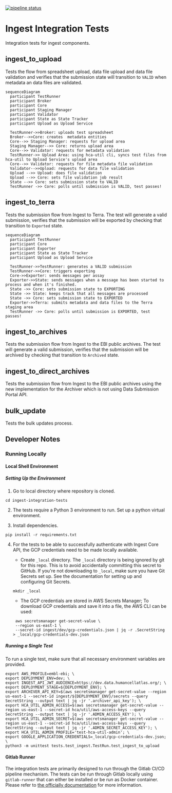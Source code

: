 [![pipeline status](https://gitlab.ebi.ac.uk/hca/ingest-integration-tests/badges/dev/pipeline.svg)](https://gitlab.ebi.ac.uk/hca/ingest-integration-tests/-/commits/dev)


# Ingest Integration Tests
Integration tests for ingest components.

## ingest_to_upload
Tests the flow from spreadsheet upload, data file upload and data file validation and verifies that the submission state will transition to `VALID` when metadata an data files are validated.

```mermaid
sequenceDiagram
  participant TestRunner
  participant Broker
  participant Core
  participant Staging Manager
  participant Validator
  participant State as State Tracker
  participant Upload as Upload Service

  TestRunner->>Broker: uploads test spreadsheet
  Broker-->>Core: creates  metadata entities
  Core-->> Staging Manager: requests for upload area
  Staging Manager-->> Core: returns upload area
  Core-->> Validator: requests for metadata validation
  TestRunner->> Upload Area: using hca-util cli, syncs test files from hca-util to Upload Service's upload area
  Core-->> Validator: requests for file metadata file validation
  Validator-->>Upload: requests for data file validation
  Upload -->> Upload: does file validation
  Upload -->> Core: sets file validation job result
  State -->> Core: sets submission state to VALID
  TestRunner ->> Core: polls until submission is VALID, test passes!
```
## ingest_to_terra
Tests the submission flow from Ingest to Terra. The test will generate a valid submission, verifies that the submission will be exported by checking that transition to `Exported` state.

```mermaid
sequenceDiagram
  participant TestRunner
  participant Core
  participant Exporter
  participant State as State Tracker
  participant Upload as Upload Service

  TestRunner->>TestRunner: generates a VALID submission
  TestRunner->>Core: triggers exporting
  Core->>Exporter: sends messages per assay
  Exporter->>State: sends messages when a message has been started to process and when it's finished.
  State ->> Core: sets submission state to EXPORTING
  State ->> State: keeps track that all messages are processed
  State ->> Core: sets submission state to EXPORTED
  Exporter->>Terra: submits metadata and data files to the Terra staging area
  TestRunner ->> Core: polls until submission is EXPORTED, test passes!
```
## ingest_to_archives
Tests the submission flow from Ingest to the EBI public archives. The test will generate a valid submission, verifies that the submission will be archived by checking that transition to `Archived` state.

## ingest_to_direct_archives
Tests the submission flow from Ingest to the EBI public archives using the new implementation for the Archiver which is not using Data Submission Portal API.

## bulk_update
Tests the bulk updates process. 


## Developer Notes

### Running Locally

#### Local Shell Environment

##### Setting Up the Environment
1. Go to local directory where repository is cloned.

```
cd ingest-integration-tests
```

2. The tests require a Python 3 environment to run. Set up a python virtual environment.

3. Install dependencies.

```
pip install -r requirements.txt
```
4. For the tests to be able to successfully authenticate with Ingest Core API, the GCP credentials need to be 
made locally available.

    * Create `_local` directory. The `_local` directory is being ignored by git for this repo. This is to avoid accidentally committing this secret to GitHub.
    If you're not downloading to `_local`, make sure you have Git Secrets set up. See the documentation for setting up and configuring Git Secrets.
    ```
    mkdir _local
    ```
    * The GCP credentials are stored in AWS Secrets Manager; To download GCP credentials and save it into a file, the AWS CLI can be used:
    
    ```
     aws secretsmanager get-secret-value \
     --region us-east-1 \
     --secret-id ingest/dev/gcp-credentials.json | jq -r .SecretString > _local/gcp-credentials-dev.json
    ```

##### Running a Single Test

To run a single test, make sure that all necessary environment variables are provided.

```
export AWS_PROFILE=embl-ebi; \
export DEPLOYMENT_ENV=dev; \
export INGEST_API_JWT_AUDIENCE=https://dev.data.humancellatlas.org/; \
export DEPLOYMENT_STAGE=${DEPLOYMENT_ENV}; \
export ARCHIVER_API_KEY=$(aws secretsmanager get-secret-value --region us-east-1 --secret-id ingest/${DEPLOYMENT_ENV}/secrets --query SecretString --output text | jq -jr '.archiver_api_key'); \
export HCA_UTIL_ADMIN_ACCESS=$(aws secretsmanager get-secret-value --region us-east-1 --secret-id hca/util/aws-access-keys --query SecretString --output text | jq -jr '.ADMIN_ACCESS_KEY'); \
export HCA_UTIL_ADMIN_SECRET=$(aws secretsmanager get-secret-value --region us-east-1 --secret-id hca/util/aws-access-keys --query SecretString --output text | jq -jr '.ADMIN_SECRET_ACCESS_KEY'); \
export HCA_UTIL_ADMIN_PROFILE='test-hca-util-admin'; \
export GOOGLE_APPLICATION_CREDENTIALS=_local/gcp-credentials-dev.json; \
python3 -m unittest tests.test_ingest.TestRun.test_ingest_to_upload
``` 

#### Gitlab Runner

The integration tests are primarily designed to run through the Gitlab CI/CD pipeline mechanism. The tests can be run
through Gitlab locally using `gitlab-runner` that can either be installed or be run as Docker container. Please refer
to [the officially documentation](https://docs.gitlab.com/runner/) for more information.